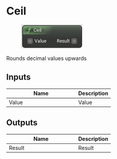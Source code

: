 # Ceil

<div align="left" data-full-width="false">

<figure><img src="../../../../api/Math/Operators/Ceil.png" alt=""><figcaption></figcaption></figure>

</div>

Rounds decimal values upwards

## Inputs

<table><thead><tr><th width="170">Name</th><th>Description</th></tr></thead><tbody><tr><td>Value</td><td>Value</td></tr></tbody></table>

## Outputs

<table><thead><tr><th width="170">Name</th><th>Description</th></tr></thead><tbody><tr><td>Result</td><td>Result</td></tr></tbody></table>
